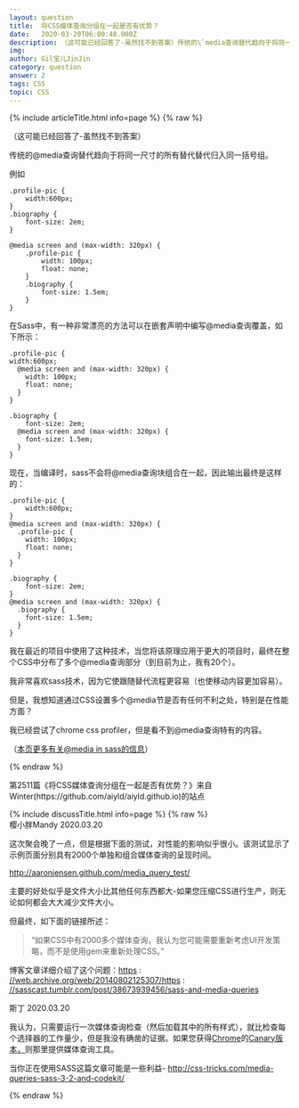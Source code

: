 ```yaml
---
layout: question
title:  将CSS媒体查询分组在一起是否有优势？
date:   2020-03-20T06:00:48.000Z
description: （这可能已经回答了-虽然找不到答案）传统的\`media查询替代趋向于将同一尺寸的所有替代替代归入同一括号组。 例如.profile-pic {...
img: 
author: Gil宝儿JinJin
category: question
answer: 2
tags: CSS
topic: CSS
---
```

<div class="article-root">
  <div class="article">
    {% include articleTitle.html info=page %}
    {% raw %}
    <div class="article-content"><p><font style="vertical-align: inherit;"><font style="vertical-align: inherit;">（这可能已经回答了-虽然找不到答案）</font></font></p>

<p><font style="vertical-align: inherit;"><font style="vertical-align: inherit;">传统的@media查询替代趋向于将同一尺寸的所有替代替代归入同一括号组。 </font></font></p>

<p><font style="vertical-align: inherit;"><font style="vertical-align: inherit;">例如</font></font></p>

<pre><code>.profile-pic {<font></font>
    width:600px;<font></font>
}<font></font>
.biography {<font></font>
    font-size: 2em;<font></font>
}<font></font>
<font></font>
@media screen and (max-width: 320px) {<font></font>
    .profile-pic {<font></font>
        width: 100px;<font></font>
        float: none;<font></font>
    }<font></font>
    .biography {<font></font>
        font-size: 1.5em;<font></font>
    }<font></font>
}<font></font>
</code></pre>

<p><font style="vertical-align: inherit;"><font style="vertical-align: inherit;">在Sass中，有一种非常漂亮的方法可以在嵌套声明中编写@media查询覆盖，如下所示：</font></font></p>

<pre><code>.profile-pic {<font></font>
width:600px;<font></font>
  @media screen and (max-width: 320px) {<font></font>
    width: 100px;<font></font>
    float: none;<font></font>
  }<font></font>
}<font></font>
<font></font>
.biography {<font></font>
    font-size: 2em;<font></font>
  @media screen and (max-width: 320px) {<font></font>
    font-size: 1.5em;<font></font>
  }<font></font>
}<font></font>
</code></pre>

<p><font style="vertical-align: inherit;"><font style="vertical-align: inherit;">现在，当编译时，sass不会将@media查询块组合在一起，因此输出最终是这样的：</font></font></p>

<pre><code>.profile-pic {<font></font>
    width:600px;<font></font>
}<font></font>
@media screen and (max-width: 320px) {<font></font>
  .profile-pic {<font></font>
    width: 100px;<font></font>
    float: none;<font></font>
  }<font></font>
}<font></font>
<font></font>
.biography {<font></font>
    font-size: 2em;<font></font>
}<font></font>
@media screen and (max-width: 320px) {<font></font>
  .biography {<font></font>
    font-size: 1.5em;<font></font>
  }<font></font>
}<font></font>
</code></pre>

<p><font style="vertical-align: inherit;"><font style="vertical-align: inherit;">我在最近的项目中使用了这种技术，当您将该原理应用于更大的项目时，最终在整个CSS中分布了多个@media查询部分（到目前为止，我有20个）。</font></font></p>

<p><font style="vertical-align: inherit;"><font style="vertical-align: inherit;">我非常喜欢sass技术，因为它使跟随替代流程更容易（也使移动内容更加容易）。</font></font></p>

<p><font style="vertical-align: inherit;"><font style="vertical-align: inherit;">但是，我想知道通过CSS设置多个@media节是否有任何不利之处，特别是在性能方面？ </font></font></p>

<p><font style="vertical-align: inherit;"><font style="vertical-align: inherit;">我已经尝试了chrome css profiler，但是看不到@media查询特有的内容。</font></font></p>

<p><font style="vertical-align: inherit;"><font style="vertical-align: inherit;">（</font></font><a href="http://thesassway.com/intermediate/responsive-web-design-in-sass-using-media-queries-in-sass-32" rel="noreferrer"><font style="vertical-align: inherit;"><font style="vertical-align: inherit;">本页更多有关@media in sass的信息</font></font></a><font style="vertical-align: inherit;"><font style="vertical-align: inherit;">）</font></font></p></div>
    {% endraw %}
  </div>
  <p class="winter_mark">第2511篇《将CSS媒体查询分组在一起是否有优势？》来自Winter(https://github.com/aiyld/aiyld.github.io)的站点</p>
  <div class="discuss-wrapper">
    {% include discussTitle.html info=page %}
    {% raw %}
    <div class="discuss-item">
        <div class="discuss-parent">
          <div class="discuss-meta">
            <span class="discuss-user">樱小胖Mandy</span>
            <span class="discuss-time">2020.03.20</span>
          </div>
          <div class="discuss-comment"><p><font style="vertical-align: inherit;"><font style="vertical-align: inherit;">这次聚会晚了一点，但是根据下面的测试，对性能的影响似乎很小。</font><font style="vertical-align: inherit;">该测试显示了示例页面分别具有2000个单独和组合媒体查询的呈现时间。</font></font></p>

<p><a href="http://aaronjensen.github.com/media_query_test/" rel="nofollow noreferrer"><font style="vertical-align: inherit;"><font style="vertical-align: inherit;">http://aaronjensen.github.com/media_query_test/</font></font></a></p>

<p><font style="vertical-align: inherit;"><font style="vertical-align: inherit;">主要的好处似乎是文件大小比其他任何东西都大-如果您压缩CSS进行生产，则无论如何都会大大减少文件大小。</font></font></p>

<p><font style="vertical-align: inherit;"><font style="vertical-align: inherit;">但最终，如下面的链接所述：</font></font></p>

<blockquote>
  <p><font style="vertical-align: inherit;"><font style="vertical-align: inherit;">“如果CSS中有2000多个媒体查询，我认为您可能需要重新考虑UI开发策略，而不是使用gem来重新处理CSS。”</font></font></p>
</blockquote>

<p><font style="vertical-align: inherit;"><font style="vertical-align: inherit;">博客文章详细介绍了这个问题：</font><a href="https://web.archive.org/web/20140802125307/https://sasscast.tumblr.com/post/38673939456/sass-and-media-queries" rel="nofollow noreferrer"><font style="vertical-align: inherit;">https</font></a><font style="vertical-align: inherit;"> : </font><a href="https://web.archive.org/web/20140802125307/https://sasscast.tumblr.com/post/38673939456/sass-and-media-queries" rel="nofollow noreferrer"><font style="vertical-align: inherit;">//web.archive.org/web/20140802125307/https</font></a><font style="vertical-align: inherit;"> : </font></font><a href="https://web.archive.org/web/20140802125307/https://sasscast.tumblr.com/post/38673939456/sass-and-media-queries" rel="nofollow noreferrer"><font style="vertical-align: inherit;"><font style="vertical-align: inherit;">//sasscast.tumblr.com/post/38673939456/sass-and-media-queries</font></font></a></p></div>
        </div></div><div class="discuss-item">
        <div class="discuss-parent">
          <div class="discuss-meta">
            <span class="discuss-user">斯丁</span>
            <span class="discuss-time">2020.03.20</span>
          </div>
          <div class="discuss-comment"><p><font style="vertical-align: inherit;"><font style="vertical-align: inherit;">我认为，只需要运行一次媒体查询检查（然后加载其中的所有样式），就比检查每个选择器的工作量少，但是我没有确凿的证据。</font><font style="vertical-align: inherit;">如果您获得</font></font><a href="https://tools.google.com/dlpage/chromesxs/" rel="nofollow"><font style="vertical-align: inherit;"><font style="vertical-align: inherit;">Chrome</font></font></a><font style="vertical-align: inherit;"><font style="vertical-align: inherit;">的</font><a href="https://tools.google.com/dlpage/chromesxs/" rel="nofollow"><font style="vertical-align: inherit;">Canary版本，</font></a><font style="vertical-align: inherit;">则那里提供媒体查询工具。</font></font></p>

<p><font style="vertical-align: inherit;"><font style="vertical-align: inherit;">当你正在使用SASS这篇文章可能是一些利益- </font></font><a href="http://css-tricks.com/media-queries-sass-3-2-and-codekit/" rel="nofollow"><font style="vertical-align: inherit;"><font style="vertical-align: inherit;">http://css-tricks.com/media-queries-sass-3-2-and-codekit/</font></font></a></p></div>
        </div></div>
    {% endraw %}
  </div>
<div>
